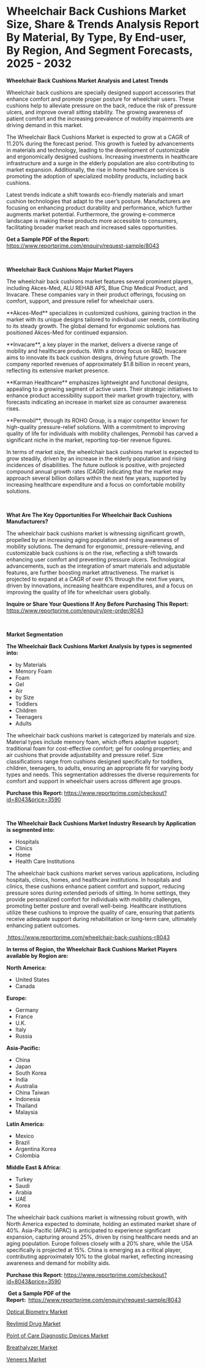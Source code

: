 <p><h1>Wheelchair Back Cushions Market Size, Share & Trends Analysis Report By Material, By Type, By End-user, By Region, And Segment Forecasts, 2025 - 2032</h1></p><p><strong>Wheelchair Back Cushions Market Analysis and Latest Trends</strong></p>
<p><p>Wheelchair back cushions are specially designed support accessories that enhance comfort and promote proper posture for wheelchair users. These cushions help to alleviate pressure on the back, reduce the risk of pressure ulcers, and improve overall sitting stability. The growing awareness of patient comfort and the increasing prevalence of mobility impairments are driving demand in this market.</p><p>The Wheelchair Back Cushions Market is expected to grow at a CAGR of 11.20% during the forecast period. This growth is fueled by advancements in materials and technology, leading to the development of customizable and ergonomically designed cushions. Increasing investments in healthcare infrastructure and a surge in the elderly population are also contributing to market expansion. Additionally, the rise in home healthcare services is promoting the adoption of specialized mobility products, including back cushions.</p><p>Latest trends indicate a shift towards eco-friendly materials and smart cushion technologies that adapt to the user’s posture. Manufacturers are focusing on enhancing product durability and performance, which further augments market potential. Furthermore, the growing e-commerce landscape is making these products more accessible to consumers, facilitating broader market reach and increased sales opportunities.</p></p>
<p><strong>Get a Sample PDF of the Report:&nbsp;</strong> <a href="https://www.reportprime.com/enquiry/request-sample/8043?utm_campaign=1169&utm_medium=2&utm_source=Github&utm_content=ia&utm_term=19032025&utm_id=wheelchair-back-cushions">https://www.reportprime.com/enquiry/request-sample/8043</a></p>
<p>&nbsp;</p>
<p><strong>Wheelchair Back Cushions Major Market Players</strong></p>
<p><p>The wheelchair back cushions market features several prominent players, including Akces-Med, ALU REHAB APS, Blue Chip Medical Product, and Invacare. These companies vary in their product offerings, focusing on comfort, support, and pressure relief for wheelchair users.</p><p>**Akces-Med** specializes in customized cushions, gaining traction in the market with its unique designs tailored to individual user needs, contributing to its steady growth. The global demand for ergonomic solutions has positioned Akces-Med for continued expansion.</p><p>**Invacare**, a key player in the market, delivers a diverse range of mobility and healthcare products. With a strong focus on R&D, Invacare aims to innovate its back cushion designs, driving future growth. The company reported revenues of approximately $1.8 billion in recent years, reflecting its extensive market presence.</p><p>**Karman Healthcare** emphasizes lightweight and functional designs, appealing to a growing segment of active users. Their strategic initiatives to enhance product accessibility support their market growth trajectory, with forecasts indicating an increase in market size as consumer awareness rises.</p><p>**Permobil**, through its ROHO Group, is a major competitor known for high-quality pressure-relief solutions. With a commitment to improving quality of life for individuals with mobility challenges, Permobil has carved a significant niche in the market, reporting top-tier revenue figures.</p><p>In terms of market size, the wheelchair back cushions market is expected to grow steadily, driven by an increase in the elderly population and rising incidences of disabilities. The future outlook is positive, with projected compound annual growth rates (CAGR) indicating that the market may approach several billion dollars within the next few years, supported by increasing healthcare expenditure and a focus on comfortable mobility solutions.</p></p>
<p>&nbsp;</p>
<p><strong>What Are The Key Opportunities For Wheelchair Back Cushions Manufacturers?</strong></p>
<p><p>The wheelchair back cushions market is witnessing significant growth, propelled by an increasing aging population and rising awareness of mobility solutions. The demand for ergonomic, pressure-relieving, and customizable back cushions is on the rise, reflecting a shift towards enhancing user comfort and preventing pressure ulcers. Technological advancements, such as the integration of smart materials and adjustable features, are further boosting market attractiveness. The market is projected to expand at a CAGR of over 6% through the next five years, driven by innovations, increasing healthcare expenditures, and a focus on improving the quality of life for wheelchair users globally.</p></p>
<p><strong>Inquire or Share Your Questions If Any Before Purchasing This Report:</strong> <a href="https://www.reportprime.com/enquiry/pre-order/8043?utm_campaign=1169&utm_medium=2&utm_source=Github&utm_content=ia&utm_term=19032025&utm_id=wheelchair-back-cushions">https://www.reportprime.com/enquiry/pre-order/8043</a></p>
<p>&nbsp;</p>
<p><strong>Market Segmentation</strong></p>
<p><strong>The Wheelchair Back Cushions Market Analysis by types is segmented into:</strong></p>
<p><ul><li>by Materials</li><li>Memory Foam</li><li>Foam</li><li>Gel</li><li>Air</li><li>by Size</li><li>Toddlers</li><li>Children</li><li>Teenagers</li><li>Adults</li></ul></p>
<p><p>The wheelchair back cushions market is categorized by materials and size. Material types include memory foam, which offers adaptive support; traditional foam for cost-effective comfort; gel for cooling properties; and air cushions that provide adjustability and pressure relief. Size classifications range from cushions designed specifically for toddlers, children, teenagers, to adults, ensuring an appropriate fit for varying body types and needs. This segmentation addresses the diverse requirements for comfort and support in wheelchair users across different age groups.</p></p>
<p><strong>Purchase this Report:&nbsp;</strong><a href="https://www.reportprime.com/checkout?id=8043&price=3590&utm_campaign=1169&utm_medium=2&utm_source=Github&utm_content=ia&utm_term=19032025&utm_id=wheelchair-back-cushions">https://www.reportprime.com/checkout?id=8043&price=3590</a></p>
<p>&nbsp;</p>
<p><strong>The Wheelchair Back Cushions Market Industry Research by Application is segmented into:</strong></p>
<p><ul><li>Hospitals</li><li>Clinics</li><li>Home</li><li>Health Care Institutions</li></ul></p>
<p><p>The wheelchair back cushions market serves various applications, including hospitals, clinics, homes, and healthcare institutions. In hospitals and clinics, these cushions enhance patient comfort and support, reducing pressure sores during extended periods of sitting. In home settings, they provide personalized comfort for individuals with mobility challenges, promoting better posture and overall well-being. Healthcare institutions utilize these cushions to improve the quality of care, ensuring that patients receive adequate support during rehabilitation or long-term care, ultimately enhancing patient outcomes.</p></p>
<p><a href="https://www.reportprime.com/wheelchair-back-cushions-r8043?utm_campaign=1169&utm_medium=2&utm_source=Github&utm_content=ia&utm_term=19032025&utm_id=wheelchair-back-cushions">&nbsp;https://www.reportprime.com/wheelchair-back-cushions-r8043</a></p>
<p><strong>In terms of Region, the Wheelchair Back Cushions Market Players available by Region are:</strong></p>
<p>
    <p> <strong> North America: </strong>
        <ul>
            <li>United States</li>
            <li>Canada</li>
        </ul>
        </p> 
    <p> <strong> Europe: </strong>
        <ul>
            <li>Germany</li>
            <li>France</li>
            <li>U.K.</li>
            <li>Italy</li>
            <li>Russia</li>
        </ul>
        </p> 
    <p> <strong> Asia-Pacific: </strong>
        <ul>
            <li>China</li>
            <li>Japan</li>
            <li>South Korea</li>
            <li>India</li>
            <li>Australia</li>
            <li>China Taiwan</li>
            <li>Indonesia</li>
            <li>Thailand</li>
            <li>Malaysia</li>
        </ul>
        </p> 
    <p> <strong> Latin America: </strong>
        <ul>
            <li>Mexico</li>
            <li>Brazil</li>
            <li>Argentina Korea</li>
            <li>Colombia</li>
        </ul>
        </p> 
    <p> <strong> Middle East & Africa: </strong>
        <ul>
            <li>Turkey</li>
            <li>Saudi</li>
            <li>Arabia</li>
            <li>UAE</li>
            <li>Korea</li>
        </ul>
    </p>
    </p>
<p><p>The wheelchair back cushions market is witnessing robust growth, with North America expected to dominate, holding an estimated market share of 40%. Asia-Pacific (APAC) is anticipated to experience significant expansion, capturing around 25%, driven by rising healthcare needs and an aging population. Europe follows closely with a 20% share, while the USA specifically is projected at 15%. China is emerging as a critical player, contributing approximately 10% to the global market, reflecting increasing awareness and demand for mobility aids.</p></p>
<p><strong>Purchase this Report: </strong><a href="https://www.reportprime.com/checkout?id=8043&price=3590&utm_campaign=1169&utm_medium=2&utm_source=Github&utm_content=ia&utm_term=19032025&utm_id=wheelchair-back-cushions">https://www.reportprime.com/checkout?id=8043&price=3590</a></p>
<p>&nbsp;<strong>Get a Sample PDF of the Report:&nbsp;&nbsp;</strong><a href="https://www.reportprime.com/enquiry/request-sample/8043?utm_campaign=1169&utm_medium=2&utm_source=Github&utm_content=ia&utm_term=19032025&utm_id=wheelchair-back-cushions">https://www.reportprime.com/enquiry/request-sample/8043</a></p>
<p><strong></strong></p>
<p><p><a href="https://github.com/Mayankdeswa/Market-Research-Report-List-1/blob/main/optical-biometry-market.md?utm_campaign=1169&utm_medium=2&utm_source=Github&utm_content=ia&utm_term=19032025&utm_id=wheelchair-back-cushions">Optical Biometry Market</a></p><p><a href="https://github.com/keolalelekr8/Market-Research-Report-List-1/blob/main/revlimid-drug-market.md?utm_campaign=1169&utm_medium=2&utm_source=Github&utm_content=ia&utm_term=19032025&utm_id=wheelchair-back-cushions">Revlimid Drug Market</a></p><p><a href="https://github.com/izetajhazuga/Market-Research-Report-List-1/blob/main/point-of-care-diagnostic-devices-market.md?utm_campaign=1169&utm_medium=2&utm_source=Github&utm_content=ia&utm_term=19032025&utm_id=wheelchair-back-cushions">Point of Care Diagnostic Devices Market</a></p><p><a href="https://github.com/mafuzakirju/Market-Research-Report-List-1/blob/main/breathalyzer-market.md?utm_campaign=1169&utm_medium=2&utm_source=Github&utm_content=ia&utm_term=19032025&utm_id=wheelchair-back-cushions">Breathalyzer Market</a></p><p><a href="https://github.com/gackesaizaze/Market-Research-Report-List-1/blob/main/veneers-market.md?utm_campaign=1169&utm_medium=2&utm_source=Github&utm_content=ia&utm_term=19032025&utm_id=wheelchair-back-cushions">Veneers Market</a></p></p>
